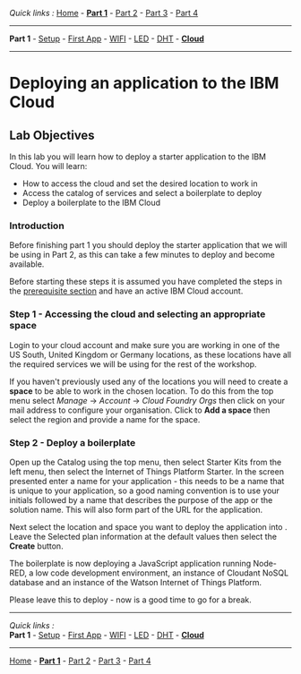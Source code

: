 *Quick links :*
[Home](/README.md) - [**Part 1**](../part1/README.md) - [Part 2](../part2/README.md) - [Part 3](../part3/README.md) - [Part 4](../part4/README.md)
***
**Part 1** - [Setup](PREREQ.md) - [First App](FIRSTAPP.md) - [WIFI](WIFI.md) - [LED](LED.md) - [DHT](DHT.md) - [**Cloud**](IOTCLOUD.md)
***

# Deploying an application to the IBM Cloud

## Lab Objectives

In this lab you will learn how to deploy a starter application to the IBM Cloud.  You will learn:

- How to access the cloud and set the desired location to work in
- Access the catalog of services and select a boilerplate to deploy
- Deploy a boilerplate to the IBM Cloud

### Introduction

Before finishing part 1 you should deploy the starter application that we will be using in Part 2, as this can take a few minutes to deploy and become available.

Before starting these steps it is assumed you have completed the steps in the [prerequisite section](PREREQ.md) and have an active IBM Cloud account.

### Step 1 - Accessing the cloud and selecting an appropriate space

Login to your cloud account and make sure you are working in one of the US South, United Kingdom or Germany locations, as these locations have all the required services we will be using for the rest of the workshop.

If you haven't previously used any of the locations you will need to create a **space** to be able to work in the chosen location.  To do this from the top menu select *Manage* -> *Account* -> *Cloud Foundry Orgs* then click on your mail address to configure your organisation.  Click to **Add a space** then select the region and provide a name for the space.

### Step 2 - Deploy a boilerplate

Open up the Catalog using the top menu, then select Starter Kits from the left menu, then select the Internet of Things Platform Starter.  In the screen presented enter a name for your application - this needs to be a name that is unique to your application, so a good naming convention is to use your initials followed by a name that describes the purpose of the app or the solution name.  This will also form part of the URL for the application.

Next select the location and space you want to deploy the application into . Leave the Selected plan information at the default values then select the **Create** button.

The boilerplate is now deploying a JavaScript application running Node-RED, a low code development environment, an instance of Cloudant NoSQL database and an instance of the Watson Internet of Things Platform.

Please leave this to deploy - now is a good time to go for a break.

***
*Quick links :*  
**Part 1** - [Setup](PREREQ.md) - [First App](FIRSTAPP.md) - [WIFI](WIFI.md) - [LED](LED.md) - [DHT](DHT.md) - [**Cloud**](IOTCLOUD.md)
***
[Home](/README.md) - [**Part 1**](../part1/README.md) - [Part 2](../part2/README.md) - [Part 3](../part3/README.md) - [Part 4](../part4/README.md)
